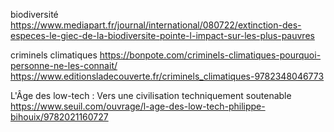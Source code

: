 

biodiversité
https://www.mediapart.fr/journal/international/080722/extinction-des-especes-le-giec-de-la-biodiversite-pointe-l-impact-sur-les-plus-pauvres


criminels climatiques
https://bonpote.com/criminels-climatiques-pourquoi-personne-ne-les-connait/
https://www.editionsladecouverte.fr/criminels_climatiques-9782348046773


L'Âge des low-tech : Vers une civilisation techniquement soutenable
https://www.seuil.com/ouvrage/l-age-des-low-tech-philippe-bihouix/9782021160727
